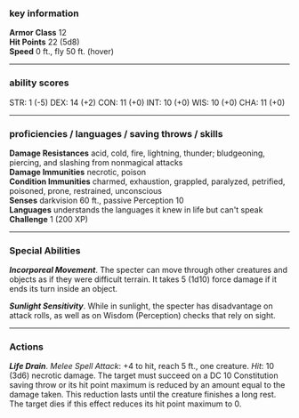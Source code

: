 ### key information

**Armor Class** 12  
**Hit Points** 22 (5d8)  
**Speed** 0 ft., fly 50 ft. (hover)

---
### ability scores

STR: 1 (-5) 
DEX: 14 (+2)
CON: 11 (+0)
INT: 10 (+0)
WIS: 10 (+0)
CHA: 11 (+0)

---
### proficiencies / languages / saving throws / skills

**Damage Resistances** acid, cold, fire, lightning, thunder; bludgeoning, piercing, and slashing from nonmagical attacks  
**Damage Immunities** necrotic, poison  
**Condition Immunities** charmed, exhaustion, grappled, paralyzed, petrified, poisoned, prone, restrained, unconscious  
**Senses** darkvision 60 ft., passive Perception 10  
**Languages** understands the languages it knew in life but can't speak  
**Challenge** 1 (200 XP)

---
### Special Abilities

**_Incorporeal Movement_**. The specter can move through other creatures and objects as if they were difficult terrain. It takes 5 (1d10) force damage if it ends its turn inside an object.

**_Sunlight Sensitivity_**. While in sunlight, the specter has disadvantage on attack rolls, as well as on Wisdom (Perception) checks that rely on sight.

---
### Actions

**_Life Drain_**. _Melee Spell Attack_: +4 to hit, reach 5 ft., one creature. _Hit_: 10 (3d6) necrotic damage. The target must succeed on a DC 10 Constitution saving throw or its hit point maximum is reduced by an amount equal to the damage taken. This reduction lasts until the creature finishes a long rest. The target dies if this effect reduces its hit point maximum to 0.
